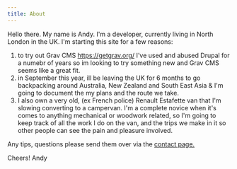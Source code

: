 ```yaml
---
title: About
---
```


Hello there.  My name is Andy.  I'm a developer, currently living in North London in the UK.  I'm starting this site for a few reasons:

1. to try out Grav CMS https://getgrav.org/ I've used and abused Drupal for a numebr of years so im looking to try something new and Grav CMS seems like a great fit.
2. in September this year, ill be leaving the UK for 6 months to go backpacking around Australia, New Zealand and South East Asia & I'm going to document the my plans and the route we take.
3. I also own a very old, (ex French police) Renault Estafette van that I'm slowing converting to a campervan.  I'm a complete novice when it's comes to anything mechanical or woodwork related, so I'm going to keep track of all the work I do on the van, and the trips we make in it so other people can see the pain and pleasure involved.

Any tips, questions please send them over via the [contact page.](/contact)

Cheers!
Andy